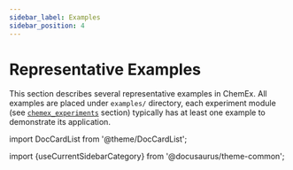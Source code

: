```yaml
---
sidebar_label: Examples
sidebar_position: 4
---
```


# Representative Examples

This section describes several representative examples in ChemEx. All examples
are placed under `examples/` directory, each experiment module (see
[`chemex_experiments`](chemex_experiments) section) typically has at least one
example to demonstrate its application.

import DocCardList from '@theme/DocCardList';

import {useCurrentSidebarCategory} from '@docusaurus/theme-common';

<DocCardList items={useCurrentSidebarCategory().items}/>
